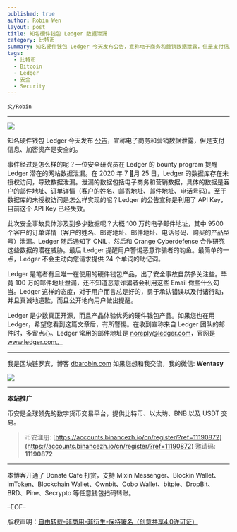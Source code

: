 ```yaml
---
published: true
author: Robin Wen
layout: post
title: 知名硬件钱包 Ledger 数据泄漏
category: 比特币
summary: 知名硬件钱包 Ledger 今天发布公告，宣称电子商务和营销数据泄露，但是支付信息、加密资产是安全的。Ledger 是少数真正开源，而且产品体验优秀的硬件钱包产品。如果您也在用 Ledger，希望您看到这篇文章后，有所警惕。在收到宣称来自 Ledger 团队的邮件时，多留点心。Ledger 常用的邮件地址是 noreply@ledger.com，官网是 www.ledger.com。
tags:
  - 比特币
  - Bitcoin
  - Ledger
  - 安全
  - Security
---
```


`文/Robin`

***

![](https://cdn.dbarobin.com/5w1dd0x.png)

知名硬件钱包 Ledger 今天发布 [公告](https://www.ledger.com/addressing-the-july-2020-e-commerce-and-marketing-data-breach)，宣称电子商务和营销数据泄露，但是支付信息、加密资产是安全的。

事件经过是怎么样的呢？一位安全研究员在 Ledger 的 bounty program 提醒 Ledger 潜在的网站数据泄漏。在 2020 年 7 月 25 日，Ledger 的数据库存在未授权访问，导致数据泄漏。泄漏的数据包括电子商务和营销数据，具体的数据是客户的邮件地址、订单详情（客户的姓名、邮寄地址、邮件地址、电话号码）。至于数据库的未授权访问是怎么样实现的呢？Ledger 的公告宣称是利用了 API Key，目前这个 API Key 已经失效。

此次安全事故具体涉及到多少数据呢？大概 100 万的电子邮件地址，其中 9500 个客户的订单详情（客户的姓名、邮寄地址、邮件地址、电话号码、购买的产品型号）泄漏。Ledger 随后通知了 CNIL，然后和 Orange Cyberdefense 合作研究这些数据的潜在威胁。最后 Ledger 提醒用户警惕恶意诈骗者的钓鱼。最简单的一点，Ledger 不会主动向您请求提供 24 个单词的助记词。

Ledger 是笔者有且唯一在使用的硬件钱包产品，出了安全事故自然多关注些。毕竟 100 万的邮件地址泄漏，还不知道恶意诈骗者会利用这些 Email 做些什么勾当。Ledger 这样的态度，对于用户而言总是好的，勇于承认错误以及付诸行动，并且真诚地道歉，而且公开地向用户做出提醒。

Ledger 是少数真正开源，而且产品体验优秀的硬件钱包产品。如果您也在用 Ledger，希望您看到这篇文章后，有所警惕。在收到宣称来自 Ledger 团队的邮件时，多留点心。Ledger 常用的邮件地址是 noreply@ledger.com，官网是 www.ledger.com。

***

我是区块链罗宾，博客 [dbarobin.com](https://dbarobin.com/)
如果您想和我交流，我的微信: **Wentasy**

![](https://cdn.dbarobin.com/v4yywe2.png)

***

**本站推广**

币安是全球领先的数字货币交易平台，提供比特币、以太坊、BNB 以及 USDT 交易。

> 币安注册: [https://accounts.binancezh.io/cn/register/?ref=11190872](https://accounts.binancezh.io/cn/register/?ref=11190872)
> 邀请码: **11190872**

***

本博客开通了 Donate Cafe 打赏，支持 Mixin Messenger、Blockin Wallet、imToken、Blockchain Wallet、Ownbit、Cobo Wallet、bitpie、DropBit、BRD、Pine、Secrypto 等任意钱包扫码转账。

<center>
    <div class="--donate-button"
         data-button-id="f8b9df0d-af9a-460d-8258-d3f435445075"
    ></div>
</center>

–EOF–

版权声明：[自由转载-非商用-非衍生-保持署名（创意共享4.0许可证）](http://creativecommons.org/licenses/by-nc-nd/4.0/deed.zh)